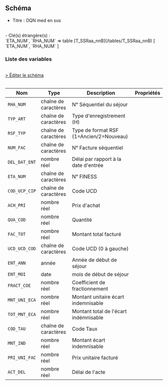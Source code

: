 ## Schéma

- Titre : OQN med en sus
<br />
- Clé(s) étrangère(s) : <br />
`ETA_NUM`, `RHA_NUM` => table [T_SSRaa_nnB](/tables/T_SSRaa_nnB) [ `ETA_NUM`, `RHA_NUM` ]<br />

### Liste des variables
<br />
<div>
    <a href="https://gitlab.com/healthdatahub/schema-snds/edit/master/schemas/PMSI/PMSI%20SSR/T_SSRaa_nnFH.json"  
    arget="_blank" rel="noopener noreferrer">> Éditer le schéma</a>
    <OutboundLink />
</div>
<br />

Nom|Type|Description|Propriétés
-|-|-|-
`RHA_NUM`|chaîne de caractères|N° Séquentiel du séjour||
`TYP_ART`|chaîne de caractères|Type d&#x27;enregistrement (H)||
`RSF_TYP`|chaîne de caractères|Type de format RSF (1&#x3D;Ancien/2&#x3D;Nouveau)||
`NUM_FAC`|chaîne de caractères|N° Facture séquentiel||
`DEL_DAT_ENT`|nombre réel|Délai par rapport à la date d&#x27;entrée||
`ETA_NUM`|chaîne de caractères|N° FINESS||
`COD_UCP_CIP`|chaîne de caractères|Code UCD||
`ACH_PRI`|nombre réel|Prix d&#x27;achat||
`QUA_COD`|nombre réel|Quantité||
`FAC_TOT`|nombre réel|Montant total facturé||
`UCD_UCD_COD`|chaîne de caractères|Code UCD (0 à gauche)||
`ENT_ANN`|année|Année de début de séjour||
`ENT_MOI`|date|mois de début de séjour||
`FRACT_COE`|nombre réel|Coefficient de fractionnement||
`MNT_UNI_ECA`|nombre réel|Montant unitaire écart indemnisable||
`TOT_MNT_ECA`|nombre réel|Montant total de l&#x27;écart indémnisable||
`COD_TAU`|chaîne de caractères|Code Taux||
`MNT_IND`|nombre réel|Montant écart indemnisable||
`PRI_UNI_FAC`|nombre réel|Prix unitaire facturé||
`ACT_DEL`|nombre réel|Délai de l&#x27;acte||

